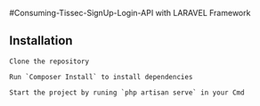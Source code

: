 #Consuming-Tissec-SignUp-Login-API with LARAVEL Framework

## Installation
```
Clone the repository 

Run `Composer Install` to install dependencies

Start the project by runing `php artisan serve` in your Cmd
```



